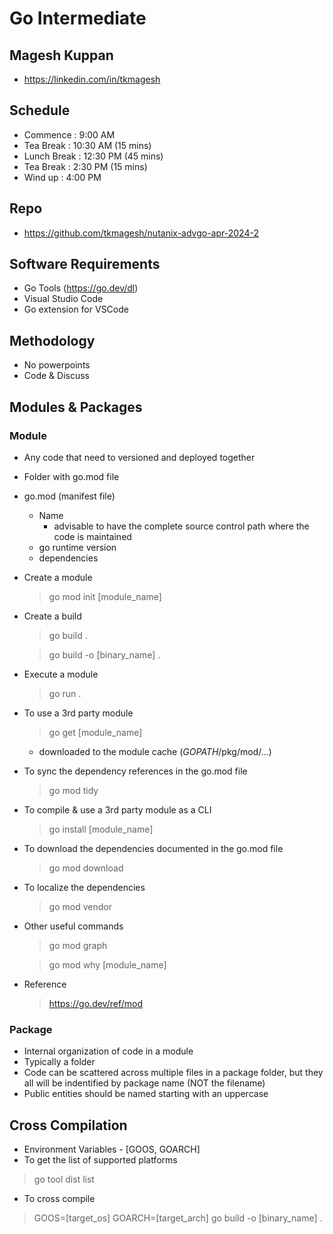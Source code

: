 # Go Intermediate

## Magesh Kuppan
- https://linkedin.com/in/tkmagesh

## Schedule
- Commence      : 9:00 AM
- Tea Break     : 10:30 AM (15 mins)
- Lunch Break   : 12:30 PM (45 mins)
- Tea Break     : 2:30 PM (15 mins)
- Wind up       : 4:00 PM

## Repo
- https://github.com/tkmagesh/nutanix-advgo-apr-2024-2

## Software Requirements
- Go Tools (https://go.dev/dl)
- Visual Studio Code
- Go extension for VSCode

## Methodology
- No powerpoints
- Code & Discuss

## Modules & Packages
### Module
- Any code that need to versioned and deployed together
- Folder with go.mod file
- go.mod (manifest file)
    - Name
        - advisable to have the complete source control path where the code is maintained
    - go runtime version
    - dependencies
- Create a module
    > go mod init [module_name]
- Create a build
    > go build .

    > go build -o [binary_name] .
- Execute a module
    > go run .
- To use a 3rd party module
    > go get [module_name]
    - downloaded to the module cache ($GOPATH$/pkg/mod/...)
- To sync the dependency references in the go.mod file
    > go mod tidy
- To compile & use a 3rd party module as a CLI
    > go install [module_name]
- To download the dependencies documented in the go.mod file
    > go mod download
- To localize the dependencies
    > go mod vendor
- Other useful commands
    > go mod graph

    > go mod why [module_name]
- Reference
    > https://go.dev/ref/mod

### Package
- Internal organization of code in a module
- Typically a folder
- Code can be scattered across multiple files in a package folder, but they all will be indentified by package name (NOT the filename)
- Public entities should be named starting with an uppercase

## Cross Compilation
- Environment Variables - [GOOS, GOARCH]
- To get the list of supported platforms
> go tool dist list
- To cross compile
> GOOS=[target_os] GOARCH=[target_arch] go build -o [binary_name] .